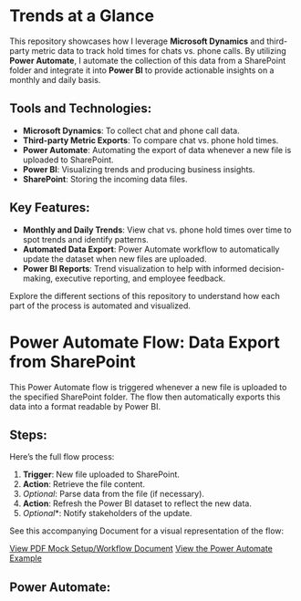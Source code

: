 # Trends at a Glance

This repository showcases how I leverage **Microsoft Dynamics** and third-party metric data to track hold times for chats vs. phone calls. By utilizing **Power Automate**, I automate the collection of this data from a SharePoint folder and integrate it into **Power BI** to provide actionable insights on a monthly and daily basis.

## Tools and Technologies:
- **Microsoft Dynamics**: To collect chat and phone call data.
- **Third-party Metric Exports**: To compare chat vs. phone hold times.
- **Power Automate**: Automating the export of data whenever a new file is uploaded to SharePoint.
- **Power BI**: Visualizing trends and producing business insights.
- **SharePoint**: Storing the incoming data files.

## Key Features:
- **Monthly and Daily Trends**: View chat vs. phone hold times over time to spot trends and identify patterns.
- **Automated Data Export**: Power Automate workflow to automatically update the dataset when new files are uploaded.
- **Power BI Reports**: Trend visualization to help with informed decision-making, executive reporting, and employee feedback.

Explore the different sections of this repository to understand how each part of the process is automated and visualized.

# Power Automate Flow: Data Export from SharePoint

This Power Automate flow is triggered whenever a new file is uploaded to the specified SharePoint folder. The flow then automatically exports this data into a format readable by Power BI.

## Steps:
Here’s the full flow process:

1. **Trigger**: New file uploaded to SharePoint.
2. **Action**: Retrieve the file content.
3. *Optional*: Parse data from the file (if necessary).
4. **Action**: Refresh the Power BI dataset to reflect the new data.
5. *Optional**: Notify stakeholders of the update.

See this accompanying Document for a visual representation of the flow:

<a href="https://github.com/therightboat/Trends-at-a-Glance/blob/main/PowerAutomateExample.pdf" target="_blank">View PDF Mock Setup/Workflow Document</a>
[View the Power Automate Example](https://github.com/therightboat/Trends-at-a-Glance/blob/main/PowerAutomateExample.pdf.md)



## Power Automate:
